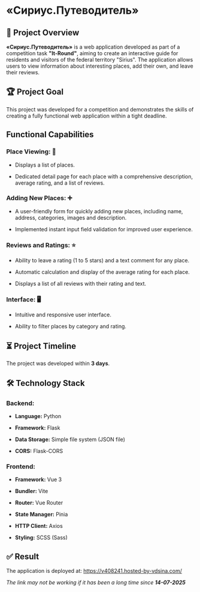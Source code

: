 # «Сириус.Путеводитель»

## 🚀 Project Overview

**«Сириус.Путеводитель»** is a web application developed as part of a competition task **"It-Round"**, aiming to create an interactive guide for residents and visitors of the federal territory "Sirius". The application allows users to view information about interesting places, add their own, and leave their reviews.

## 🏆 Project Goal

This project was developed for a competition and demonstrates the skills of creating a fully functional web application within a tight deadline.

## Functional Capabilities

### Place Viewing: 📍

- Displays a list of places.

- Dedicated detail page for each place with a comprehensive description, average rating, and a list of reviews.

### Adding New Places: ➕

- A user-friendly form for quickly adding new places, including name, address, categories, images and description.

- Implemented instant input field validation for improved user experience.

### Reviews and Ratings: ⭐

- Ability to leave a rating (1 to 5 stars) and a text comment for any place.

- Automatic calculation and display of the average rating for each place.

- Displays a list of all reviews with their rating and text.

### Interface: 🖥️

- Intuitive and responsive user interface.

- Ability to filter places by category and rating.

## ⏳ Project Timeline

The project was developed within **3 days**.

## 🛠️ Technology Stack

### Backend:

- **Language:** Python

- **Framework:** Flask

- **Data Storage:** Simple file system (JSON file)

- **CORS:** Flask-CORS

### Frontend:

- **Framework:** Vue 3

- **Bundler:** Vite

- **Router:** Vue Router

- **State Manager:** Pinia

- **HTTP Client:** Axios

- **Styling:** SCSS (Sass)

## ✅ Result

The application is deployed at: https://v408241.hosted-by-vdsina.com/

*The link may not be working if it has been a long time since **14-07-2025***
